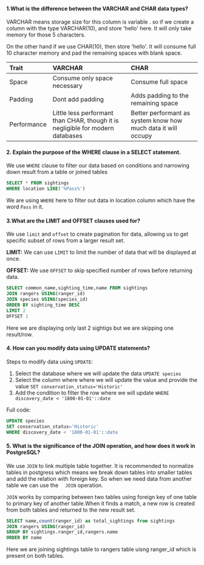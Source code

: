 #### 1.What is the difference between the VARCHAR and CHAR data types?

VARCHAR means storage size for this column is variable . so if we create a column with the type VARCHAR(10), and store 'hello' here. It will only take memory for those 5 characters.

On the other hand if we use CHAR(10), then store 'hello'. It will consume full 10 character memory and pad the remaining spaces with blank space.

| Trait       | VARCHAR                                                                        | CHAR                                                          |
| :---------- | :----------------------------------------------------------------------------- | :------------------------------------------------------------ |
| Space       | Consume only space necessary                                                   | Consume full space                                            |
| Padding     | Dont add padding                                                               | Adds padding to the remaining space                           |
| Performance | Little less performant than CHAR, though it is negligible for modern databases | Better performant as system know how much data it will occupy |

#### 2. Explain the purpose of the WHERE clause in a SELECT statement.

We use `WHERE` clause to filter our data based on conditions and narrowing down result from a table or joined tables

```sql
SELECT * FROM sightings
WHERE location LIKE('%Pass%')
```

We are using `WHERE` here to filter out data in location column which have the word `Pass` in it.

#### 3.What are the LIMIT and OFFSET clauses used for?

We use `limit` and `offset` to create pagination for data, allowing us to get specific subset of rows from a larger result set.

**LIMIT:** We can use `LIMIT` to limit the number of data that will be displayed at once.

**OFFSET:** We use `OFFSET` to skip specified number of rows before returning data.

```sql
SELECT common_name,sighting_time,name FROM sightings
JOIN rangers USING(ranger_id)
JOIN species USING(species_id)
ORDER BY sighting_time DESC
LIMIT 2
OFFSET 1
```

Here we are displaying only last 2 sightigs but we are skipping one result/row.

#### 4. How can you modify data using UPDATE statements?

Steps to modify data using `UPDATE`:

1. Select the database where we will update the data
   `UPDATE species`
2. Select the column where where we will update the value and provide the value
   `SET conservation_status='Historic'`
3. Add the condition to filter the row where we will update
   `WHERE discovery_date < '1800-01-01'::date`

Full code:

```sql
UPDATE species
SET conservation_status='Historic'
WHERE discovery_date < '1800-01-01'::date
```

#### 5. What is the significance of the JOIN operation, and how does it work in PostgreSQL?

We use `JOIN` to link multiple table together. It is recommended to normalize tables in postgress which means we break down tables into smaller tables and add the relation with foreign key. So when we need data from another table we can use the `	JOIN` operation.

`JOIN` works by comparing between two tables using foreign key of one table to primary key of another table.When it finds a match, a new row is created from both tables and returned to the new result set.

```sql
SELECT name,count(ranger_id) as total_sightings from sightings
JOIN rangers USING(ranger_id)
GROUP BY sightings.ranger_id,rangers.name
ORDER BY name
```

Here we are joining sightings table to rangers table uisng ranger_id which is present on both tables.
